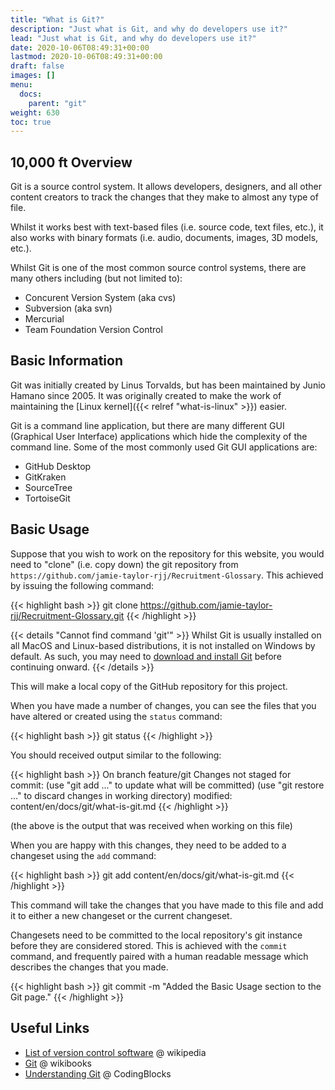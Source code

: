 ```yaml
---
title: "What is Git?"
description: "Just what is Git, and why do developers use it?"
lead: "Just what is Git, and why do developers use it?"
date: 2020-10-06T08:49:31+00:00
lastmod: 2020-10-06T08:49:31+00:00
draft: false
images: []
menu:
  docs:
    parent: "git"
weight: 630
toc: true
---
```


## 10,000 ft Overview

Git is a source control system. It allows developers, designers, and all other content creators to track the changes that they make to almost any type of file.

Whilst it works best with text-based files (i.e. source code, text files, etc.), it also works with binary formats (i.e. audio, documents, images, 3D models, etc.).

Whilst Git is one of the most common source control systems, there are many others including (but not limited to):

- Concurent Version System (aka cvs)
- Subversion (aka svn)
- Mercurial
- Team Foundation Version Control

## Basic Information

Git was initially created by Linus Torvalds, but has been maintained by Junio Hamano since 2005. It was originally created to make the work of maintaining the [Linux kernel]({{< relref "what-is-linux" >}})
 easier.

Git is a command line application, but there are many different GUI (Graphical User Interface) applications which hide the complexity of the command line. Some of the most commonly used Git GUI applications are:

- GitHub Desktop
- GitKraken
- SourceTree
- TortoiseGit

## Basic Usage

Suppose that you wish to work on the repository for this website, you would need to "clone" (i.e. copy down) the git repository from `https://github.com/jamie-taylor-rjj/Recruitment-Glossary`. This achieved by issuing the following command:

{{< highlight bash >}}
git clone https://github.com/jamie-taylor-rjj/Recruitment-Glossary.git
{{< /highlight >}}

{{< details "Cannot find command 'git'" >}}
Whilst Git is usually installed on all MacOS and Linux-based distributions, it is not installed on Windows by default.
As such, you may need to [download and install Git](https://git-scm.com/download/win) before continuing onward.
{{< /details >}}

This will make a local copy of the GitHub repository for this project.

When you have made a number of changes, you can see the files that you have altered or created using the `status` command:

{{< highlight bash >}}
git status
{{< /highlight >}}

You should received output similar to the following:

{{< highlight bash >}}
On branch feature/git
Changes not staged for commit:
  (use "git add <file>..." to update what will be committed)
  (use "git restore <file>..." to discard changes in working directory)
        modified:   content/en/docs/git/what-is-git.md
{{< /highlight >}}

(the above is the output that was received when working on this file)

When you are happy with this changes, they need to be added to a changeset using the `add` command:

{{< highlight bash >}}
git add content/en/docs/git/what-is-git.md
{{< /highlight >}}

This command will take the changes that you have made to this file and add it to either a new changeset or the current changeset.

Changesets need to be committed to the local repository's git instance before they are considered stored. This is achieved with the `commit` command, and frequently paired with a human readable message which describes the changes that you made.

{{< highlight bash >}}
git commit -m "Added the Basic Usage section to the Git page."
{{< /highlight >}}

## Useful Links

- [List of version control software](https://en.wikipedia.org/wiki/List_of_version-control_software) @ wikipedia
- [Git](https://en.wikibooks.org/wiki/Git) @ wikibooks
- [Understanding Git](https://www.codingblocks.net/podcast/understanding-git/) @ CodingBlocks
